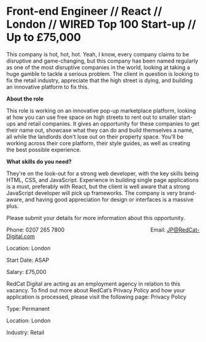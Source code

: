 # Front-end Engineer // React // London // WIRED Top 100 Start-up // Up to £75,000

This company is hot, hot, hot. Yeah, I know, every company claims to be disruptive and game-changing, but this company has been named regularly as one of the most disruptive companies in the world, looking at taking a huge gamble to tackle a serious problem. The client in question is looking to fix the retail industry, appreciate that the high street is dying, and building an innovative platform to fix this.

<b>About the role</b>

This role is working on an innovative pop-up marketplace platform, looking at how you can use free space on high streets to rent out to smaller start-ups and retail companies. It gives an opportunity for these companies to get their name out, showcase what they can do and build themselves a name, all while the landlords don't lose out on their property space. You'll be working across their core platform, their style guides, as well as creating the best possible experience.

<b>What skills do you need?</b>

They're on the look-out for a strong web developer, with the key skills being HTML, CSS, and JavaScript. Experience in building single page applications is a must, preferably with React, but the client is well aware that a strong JavaScript developer will pick up frameworks. The company is very brand-aware, and having good appreciation for design or interfaces is a massive plus.

Please submit your details for more information about this opportunity.

Phone: 0207 265 7800                                                         Email: JP@RedCat-Digital.com

Location: London

Start Date: ASAP

Salary: £75,000

RedCat Digital are acting as an employment agency in relation to this vacancy. To find out more about RedCat’s Privacy Policy and how your application is processed, please visit the following page: Privacy Policy

Type: Permanent 

Location: London

Industry: Retail

